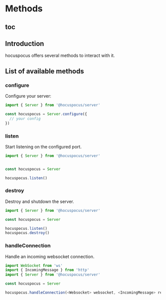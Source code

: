 # Methods

## toc

## Introduction

hocuspocus offers several methods to interact with it.

## List of available methods

### configure

Configure your server:

```js
import { Server } from '@hocuspocus/server'

const hocuspocus = Server.configure({
  // your config
})
```

### listen

Start listening on the configured port.

```js
import { Server } from '@hocuspocus/server'


const hocuspocus = Server

hocuspocus.listen()
```

### destroy

Destroy and shutdown the server.

```js
import { Server } from '@hocuspocus/server'

const hocuspocus = Server

hocuspocus.listen()
hocuspocus.destroy()
```

### handleConnection

Handle an incoming websocket connection.

```typescript
import WebSocket from 'ws'
import { IncomingMessage } from 'http'
import { Server } from '@hocuspocus/server'

const hocuspocus = Server

hocuspocus.handleConnection(<Websocket> websocket, <IncomingMessage> request, <string> documentName, <any> context)
```
